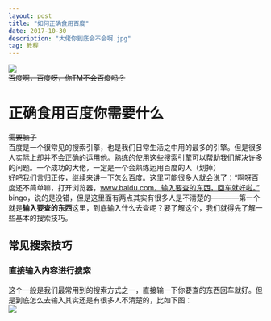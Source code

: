 ```yaml
---
layout: post
title: "如何正确食用百度" 
date: 2017-10-30 
description: "大佬你到底会不会啊.jpg"
tag: 教程
---     
```


![](http://a3.qpic.cn/psb?/V117MGIn3dBRDw/FoIUP6uNCojCSGimLu52K7hZU8yhwtDtap0vNC0ryN0!/b/dOAAAAAAAAAA&bo=ywJPAssCTwIRCT4!&rf=viewer_4)       
~~百度啊，百度呀，你TM不会百度吗？~~       


# 正确食用百度你需要什么       
~~需要脑子~~        
百度是一个很常见的搜索引擎，也是我们日常生活之中用的最多的引擎。但是很多人实际上却并不会正确的运用他。熟练的使用这些搜索引擎可以帮助我们解决许多的问题。一个成功的大佬，一定是一个会熟练运用百度的人（划掉）      
好吧我们言归正传，继续来讲一下怎么百度。这里可能很多人就会说了：“啊呀百度还不简单嘛，打开浏览器，www.baidu.com，输入要查的东西，回车就好啦。”      
bingo，说的是没错，但是这里面有两点其实有很多人是不清楚的————第一个就是**输入要查的东西**这里，到底输入什么去查呢？要了解这个，我们就得先了解一些基本的搜索技巧。     

## 常见搜索技巧       

### 直接输入内容进行搜索      
这个一般是我们最常用到的搜索方式之一，直接输一下你要查的东西回车就好。但是到底怎么去输入其实还是有很多人不清楚的，比如下图：      
![](http://a3.qpic.cn/psb?/V117MGIn3dBRDw/i.Ab.8itn.aC4*NS1QTOxtk2l66OdDD2fZ9r0qWaX*U!/m/dG4AAAAAAAAAnull&bo=LwLDAC8CwwARCT4!&rf=photolist&t=5)     

